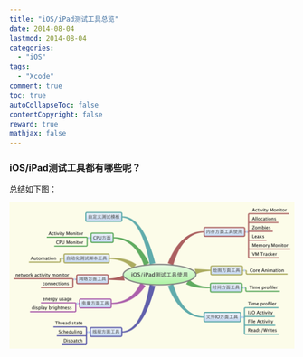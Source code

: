 ```yaml
---
title: "iOS/iPad测试工具总览"
date: 2014-08-04
lastmod: 2014-08-04
categories:
  - "iOS"
tags:
  - "Xcode"
comment: true
toc: true
autoCollapseToc: false
contentCopyright: false
reward: true
mathjax: false
---
```


### iOS/iPad测试工具都有哪些呢？<!--more-->

总结如下图：

![image](/images/post/2014-08-04-ios-ipad-ce-shi-gong-ju-zong-lan/iOS-iPad-ce-shi-gong-ju-shi-yong.png)